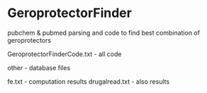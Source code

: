 # GeroprotectorFinder
pubchem &amp; pubmed parsing and code to find best combination of geroprotectors


GeroprotectorFinderCode.txt - all code

other - database files

fe.txt - computation results
drugalread.txt - also results
